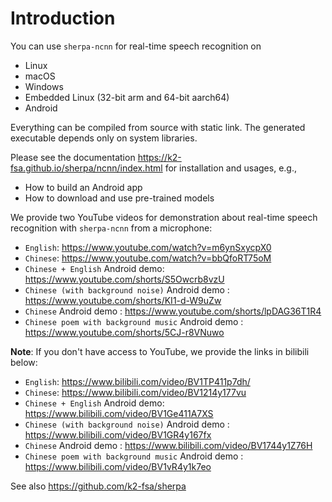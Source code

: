 # Introduction

You can use `sherpa-ncnn` for real-time speech recognition on

  - Linux
  - macOS
  - Windows
  - Embedded Linux (32-bit arm and 64-bit aarch64)
  - Android

Everything can be compiled from source with static link. The generated
executable depends only on system libraries.

Please see the documentation <https://k2-fsa.github.io/sherpa/ncnn/index.html>
for installation and usages, e.g.,

  - How to build an Android app
  - How to download and use pre-trained models

We provide two YouTube videos for demonstration about real-time speech recognition
with `sherpa-ncnn` from a microphone:

  - `English`: <https://www.youtube.com/watch?v=m6ynSxycpX0>
  - `Chinese`: <https://www.youtube.com/watch?v=bbQfoRT75oM>
  - `Chinese + English` Android demo: <https://www.youtube.com/shorts/S5Owcrb8vzU>
  - `Chinese (with background noise)` Android demo : <https://www.youtube.com/shorts/KI1-d-W9uZw>
  - `Chinese` Android demo : <https://www.youtube.com/shorts/lpDAG36T1R4>
  - `Chinese poem with background music` Android demo : <https://www.youtube.com/shorts/5CJ-r8VNuwo>

**Note**: If you don't have access to YouTube, we provide the links
in bilibili below:

  - `English`: <https://www.bilibili.com/video/BV1TP411p7dh/>
  - `Chinese`: <https://www.bilibili.com/video/BV1214y177vu>
  - `Chinese + English` Android demo: <https://www.bilibili.com/video/BV1Ge411A7XS>
  - `Chinese (with background noise)` Android demo : <https://www.bilibili.com/video/BV1GR4y167fx>
  - `Chinese` Android demo : <https://www.bilibili.com/video/BV1744y1Z76H>
  - `Chinese poem with background music` Android demo : <https://www.bilibili.com/video/BV1vR4y1k7eo>

See also <https://github.com/k2-fsa/sherpa>
